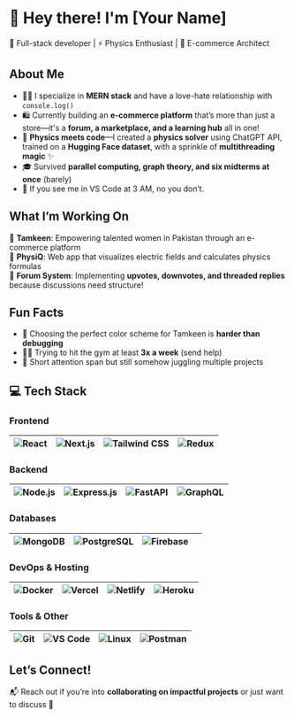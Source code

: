 # 👋 Hey there! I'm [Your Name]  

🚀 Full-stack developer | ⚡ Physics Enthusiast | 🎨 E-commerce Architect  

## About Me  
- 👩‍💻 I specialize in **MERN stack** and have a love-hate relationship with `console.log()`  
- 🛍️ Currently building an **e-commerce platform** that’s more than just a store—it's a **forum, a marketplace, and a learning hub** all in one!  
- 🔬 **Physics meets code**—I created a **physics solver** using ChatGPT API, trained on a **Hugging Face dataset**, with a sprinkle of **multithreading magic** ✨  
- 🎓 Survived **parallel computing, graph theory, and six midterms at once** (barely)  
- 🎯 If you see me in VS Code at 3 AM, no you don’t.  

## What I’m Working On  
🔹 **Tamkeen**: Empowering talented women in Pakistan through an e-commerce platform  
🔹 **PhysiQ**: Web app that visualizes electric fields and calculates physics formulas  
🔹 **Forum System**: Implementing **upvotes, downvotes, and threaded replies** because discussions need structure!  

## Fun Facts  
- 🎨 Choosing the perfect color scheme for Tamkeen is **harder than debugging**  
- 🏋️‍♀️ Trying to hit the gym at least **3x a week** (send help)  
- 🤯 Short attention span but still somehow juggling multiple projects  

## 💻 Tech Stack  

### **Frontend**  
| ![React](https://img.shields.io/badge/-React-61DAFB?style=for-the-badge&logo=react&logoColor=white) | ![Next.js](https://img.shields.io/badge/-Next.js-000?style=for-the-badge&logo=next.js&logoColor=white) | ![Tailwind CSS](https://img.shields.io/badge/-Tailwind%20CSS-38B2AC?style=for-the-badge&logo=tailwind-css&logoColor=white) | ![Redux](https://img.shields.io/badge/-Redux-764ABC?style=for-the-badge&logo=redux&logoColor=white) |
|---|---|---|---|

### **Backend**  
| ![Node.js](https://img.shields.io/badge/-Node.js-339933?style=for-the-badge&logo=node.js&logoColor=white) | ![Express.js](https://img.shields.io/badge/-Express.js-000?style=for-the-badge&logo=express&logoColor=white) | ![FastAPI](https://img.shields.io/badge/-FastAPI-009688?style=for-the-badge&logo=fastapi&logoColor=white) | ![GraphQL](https://img.shields.io/badge/-GraphQL-E10098?style=for-the-badge&logo=graphql&logoColor=white) |
|---|---|---|---|

### **Databases**  
| ![MongoDB](https://img.shields.io/badge/-MongoDB-4EA94B?style=for-the-badge&logo=mongodb&logoColor=white) | ![PostgreSQL](https://img.shields.io/badge/-PostgreSQL-336791?style=for-the-badge&logo=postgresql&logoColor=white) | ![Firebase](https://img.shields.io/badge/-Firebase-FFCA28?style=for-the-badge&logo=firebase&logoColor=white) |  |
|---|---|---|---|

### **DevOps & Hosting**  
| ![Docker](https://img.shields.io/badge/-Docker-2496ED?style=for-the-badge&logo=docker&logoColor=white) | ![Vercel](https://img.shields.io/badge/-Vercel-000?style=for-the-badge&logo=vercel&logoColor=white) | ![Netlify](https://img.shields.io/badge/-Netlify-00C7B7?style=for-the-badge&logo=netlify&logoColor=white) | ![Heroku](https://img.shields.io/badge/-Heroku-430098?style=for-the-badge&logo=heroku&logoColor=white) |
|---|---|---|---|

### **Tools & Other**  
| ![Git](https://img.shields.io/badge/-Git-F05032?style=for-the-badge&logo=git&logoColor=white) | ![VS Code](https://img.shields.io/badge/-VS%20Code-007ACC?style=for-the-badge&logo=visual-studio-code&logoColor=white) | ![Linux](https://img.shields.io/badge/-Linux-FCC624?style=for-the-badge&logo=linux&logoColor=black) | ![Postman](https://img.shields.io/badge/-Postman-FF6C37?style=for-the-badge&logo=postman&logoColor=white) |
|---|---|---|---|


## Let’s Connect!  
📬 Reach out if you’re into **collaborating on impactful projects** or just want to discuss 💪  
